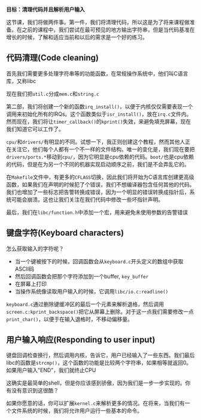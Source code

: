 **目标：清理代码并且解析用户输入**

这节课，我们将做两件事。第一件，我们将清理代码，所以这是为了将来课程做准备。在之前的课程中，我们尝试在最可预见的地方输出字符串，但是当代码基准在增长的时候，了解和适应当前和以后的需求是一个好的练习。

代码清理(Code cleaning)
--------
首先我们需要更多处理字符串等的功能函数，在常规操作系统中，他们叫C语言库，又称libc

现在我们把`util.c`分成`mem.c`和`string.c`

第二部，我们将创建一个新的函数`irq_install()`，以便于内核仅仅需要表现一个调用来初始化所有的IRQs。这个函数类似于`isr_install()`，放在`irq.c`文件内。然而现在，我们将让`timer_callback()`的`kprint()`失效，来避免填充屏幕，现在我们知道它可以工作了。

`cpu/`和`drivers/`有明显的不同。试想一下，我正则创建这个教程，然而其他人正在关注它，他们每个人都有一个不一样的文件结构。唯一的变化是，我们现在要把`drivers/ports.*`移动到`cpu/`，因为它明显是cpu依赖的代码。`boot/`也是cpu依赖的代码，但是在为另一个不同的机器实现启动顺序之前，我们是不会弄乱它的。

在`Makefile`文件中，有更多的`CFLAGS`切换，因此我们将开始为C语言库创建更高级函数，如果我们在声明的时候犯了个错误，我们不想编译器包含任何其他的代码。我们也增加了一些标志把告警转换成错误，因为一个明显的错误转换成指针后，系统可能会崩溃。这也让我们关注在我们代码中修改一些坏指针声明。

最后，我们在`libc/function.h`中添加一个宏，用来避免未使用参数的告警错误


键盘字符(Keyboard characters)
--------
怎么获取输入的字符呢？
- 当一个键被按下的时候，回调函数会从`keyboard.c`开头定义的数组中获取ASCII码
- 然后回调函数会把那个字符添加到一个buffer, `key_buffer`
- 在屏幕上打印
- 当操作系统像读取用户输入的时候，它调用`libc/io.c:readline()`

`keyboard.c`通过删除键缓冲区的最后一个元素来解析退格，然后调用`screen.c:kprint_backspace()`把它从屏幕上删除。对于这一点我们需要修改一点`print_char()`，以便于在输入退格时，不移动偏移量。

用户输入响应(Responding to user input)
---------
键盘回调检查换行，然后调用内核，告诉它，用户已经输入了一些东西。我们最后libc的函数是`strcmp()`，这个函数的功能是比较两个字符串，如果相等就返回0。如果用户输入"END"，我们就终止CPU

这确实是最简单的shell，但是你应该感到骄傲，因为我们是一步一步实现的。你有没有意识到这很酷？

如果你愿意的话，你可以扩展`kernel.c`来解析更多的情况。在将来，当我们有一个文件系统的时候，我们将允许用户运行一些基本的命令。